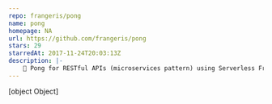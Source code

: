 ```yaml
---
repo: frangeris/pong
name: pong
homepage: NA
url: https://github.com/frangeris/pong
stars: 29
starredAt: 2017-11-24T20:03:13Z
description: |-
    🏓 Pong for RESTful APIs (microservices pattern) using Serverless Framework :zap:
---
```


[object Object]
